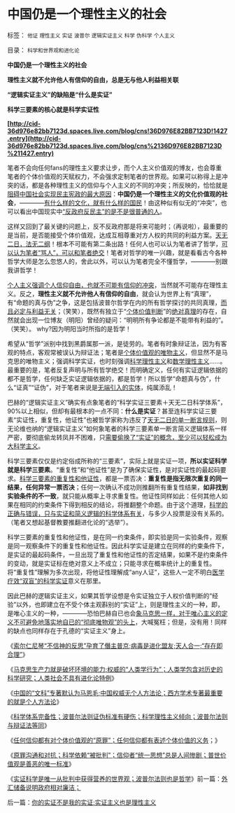# 中国仍是一个理性主义的社会

标签： `他证` `理性主义` `实证` `波普尔` `逻辑实证主义` `科学` `伪科学` `个人主义` 

目录： `科学和世界观和进化论`

**中国仍是一个理性主义的社会**

**理性主义就不允许他人有信仰的自由，总是无与他人利益相关联**

**“逻辑实证主义”的缺陷是“什么是实证”**

**科学三要素的核心就是科学实证性**

**[http://cid-36d976e82bb7123d.spaces.live.com/blog/cns!36D976E82BB7123D!1427.entry](http://cid-36d976e82bb7123d.spaces.live.com/blog/cns%2136D976E82BB7123D%211427.entry)**

笔者不会向任何fans的理性主义要求让步，而个人主义价值观的博友，也会尊重笔者的个体价值观的天赋权力，不会强求定制笔者的世界观。如果可以称得上是冲突的话，都是各种理性主义的信仰与个人主义的不同的冲突；所反映的，恰恰就是[阻碍中国社会实现民主宪政的最大原因](../../../2010/1/14/中国传统文化不相容于民主社会的两种价值观.md)：**中国仍是一个理性主义的文化价值观的社会**，————[有什么样的文化，就有什么样的国民](../../../2010/3/3/《大义觉迷录》监督舆论.md)！由这种似有似无的“冲突”，也可以看出中国现实中[“反政府反民主”的是不是很普通的人](../../../2010/3/2/“反科学反民主的敌人”可能只是普通“人”.md)。

这样又回到了最关键的问题上，反不反政府那是将来可能时；（再说啦），最重要的是当前，是否能接受个体价值观，达成互相尊重对方人权的共同的利益方案。[天无二日，法无二纲](../../../2010/6/11/“天无二日，法无二纲”单一断言规则.md)！根本不可能有第二条出路！任何人也可以认为笔者讲了哲学，[可以认为笔者“骂人”，可以和笔者绝交](../../../2010/2/22/&quot;民主派&quot;哲学家不要再掺乎“中国特色的人权”.md)！笔者对哲学的唯一兴趣，就是看看古今各种哲学大师是怎么忽悠人的，舍此以外，可以认为笔者完全不懂哲学，————别跟我讲哲学！

[个人主义强调个人信仰自由，也就不可能有信仰的冲突](../../../2009/10/28/人权和宗教信仰自由和播道和启蒙.md)，当然就不可能存在理性主义。反之，**理性主义就不允许他人有信仰的自由**，就会认为世界上有“真理”，有“命题的真与伪”之争，这是包括波普尔哲学在内的所有哲学探讨的共同真理，[而且必定与利益无关](../../../2010/3/9/没有利益就没有科学.md)；（笑笑），既然有独立于“[个体价值判断](../../../2010/1/21/人权是价值判断的原子单位.md)”的[绝对真理](../../../2009/6/25/My&nbsp;God!我的上帝！绝对的真理存在吗？.md)的存在，自然就会出现一位博友（明阳）曾经的疑问：“明明所有争论都是不能带有利益的”。（笑笑）。
why?因为明阳当时所指的是哲学！

希望从“哲学”派别中找到黑爵属那一派，是徒劳的。笔者有时象辩证法，因为有客观的特点，客观常被误认为辩证法；笔者是[个体价值观的唯物主义](http://blog.sina.com.cn/s/blog_5563a64d0100f8ud.html)，但显然不是马克思的唯物主义；强调科学实证，也时刻强调[科学理性主义](../../../2010/3/13/科学作为哲学使用就不再是科学.md)和[数学理性主义](../../../2010/6/12/科学和民主属于普罗大众而非仅是“数学家”.md)……。最重要的是，笔者反复声明与所有哲学绝交！而明确定义，任何有实证逻辑依据的都不是哲学，任何缺乏实证逻辑依据的，都是哲学！所以哲学“命题真与伪”，什么“证真”“证伪”，对于笔者来说是[无端引入的实体](../../../2010/1/5/存实除虚的奥卡姆剃刀法则.md)，纯属添乱！

巴赫的“逻辑实证主义”确实有点象笔者的“科学实证三要素＋天无二日科学体系”，90%以上相似，但却有最根本的一点不同：**什么是实证**？甚至连科学实证三要素“实证性，重复性，他证性”也被哲学家称为违反了[天无二日的单一断言规则](../../../2010/6/11/“天无二日，法无二纲”单一断言规则.md)，则无论维也纳的“逻辑实证主义”如何象笔者的科学三要素单一断言简义逻辑体系一样严密，要彻底偷龙转凤并不困难，只[需要偷换了“实证”的概念，至少可以轻松成为大科学主义](../../../2010/3/13/科学作为哲学使用就不再是科学.md)。

科学三要素仅仅是约定俗成所称的“三要素”，实际上就是实证一项，**所以实证科学就是科学三要素**。“重复性”和“他证性”是为了确保实证性，是对实证性的最起码要求。[科学三要素的重复性和他证性](../../../2009/6/18/科学不是理论！科学三要素包含波普尔证伪原则.md)，都是一票否决：**重复性是指无限次重复的同一结果，任何异常一票否决**；任何一次确认不成功则推翻所有重复性结果，**如非找到实验条件的不一致**，就只能从概率上寻求重复性。他证性同样如此：任何其他人如果在相同的约束条件下得到相反的结论，将推翻整个命题。由于这个道理，[科学的正确与错误，只与实证和简义逻辑的科学体系有关](../../../2010/6/11/“天无二日，法无二纲”单一断言规则.md)，与多少人投票是没有关系的。（笔者又想起基督教要推翻进化论的“选举”）。

科学三要素的重复性和他证性，是在同一约束条件，即实验是同一实验条件，观察是同一观察条件下的重复性和他证性。因此科学实证是建立在同样的约束条件下，是实证的最起码条件，一旦出现了重复性和他证性的否定结果，如果不是约束条件的变动，就是实证标在绝对意义上不成立；只能寻求在概率统计上的重复性。将“重复性”理解为多次出现，将他证性理解成“any人证”，这些人一定不明白[医学疗效“双盲”的科学实证](../../../2009/4/4/期望，预期和选择性体验；有调查也没有发言权.md)意义在那里。

因此巴赫的逻辑实证主义，如果其哲学设想是令实证独立于人权价值判断的“经验”以外，也即建立在不受个体主观斟别的“实证”上，则是理性主义的一种，即，是唯心主义的一种，————恐怕巴赫自已也会[象马克思一样，对于唯心主义的定义不可避免地落实地自已的“彻底唯物观”的头上](../../../2009/5/9/人性本私！马列信仰和唯心主义的关系.md)，大喊冤枉；但是，没有用！同样的缺点也同样存在于孔德的“实证主义”身上。

《[索尔仁尼琴“不信神的反思”孕育了僭主普京;病毒是进化盟友;天人合一;“存在即合理”](../../../2010/6/15/进化论天人必然合一存在必然合理.md)》

《[马克思生产力就是破坏环境的能力;权威的“人类学行为”；人类学包含对历史的科学研究；人类社会不具有进化论特例](../../../2010/6/15/马克思生产力观即尽量破坏环境不求回报.md)》

《[中国的“文科”专著默认为马恩毛;中国权威无个人方法论；西方学术专著最重要的就是个人方法论](../../../2010/6/20/中国文史权威没有个人方法论.md)》

《[科学体系完备性；波普尔法则证伪标准有硬伤；科学理性主义倾向；波普尔法则与辩证法等同](../../../2010/6/20/波普尔法则先验（transcendental）有歧义.md)》

《[任何信仰都有对个体价值观的“原罪”；任何信仰都有表述个体价值的义务](../../../2010/6/20/任何信仰都有对个体价值观的“原罪”.md)；》

《[原罪沟通和对抗；科学依赖“被批判”；信仰者“统一思想”总是人间惨剧；普世价值观是善恶的唯一标准](../../../2010/6/21/人权普世的个体价值观是善恶的唯一标准.md)》

《[实证科学是唯一从批判中获得营养的世界观；波普尔法则也是哲学](../../../2010/6/21/实证科学是唯一依赖批判，不需要文过饰非的世界观.md)》前一篇：[外汇储备说明政府相对廉洁；](../../../2010/6/22/外汇储备说明政府相对廉洁；.md)

后一篇：[你的实证不是我的实证;实证主义也是理性主义](../../../2010/6/22/你的实证不是我的实证;实证主义也是理性主义.md)
